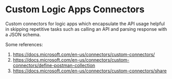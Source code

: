 # Custom Logic Apps Connectors
Custom connectors for logic apps which encapsulate the API usage helpful in skipping repetitive tasks such as calling an API and parsing response with a JSON schema.

Some references:
1. https://docs.microsoft.com/en-us/connectors/custom-connectors/
2. https://docs.microsoft.com/en-us/connectors/custom-connectors/define-postman-collection
3. https://docs.microsoft.com/en-us/connectors/custom-connectors/share

